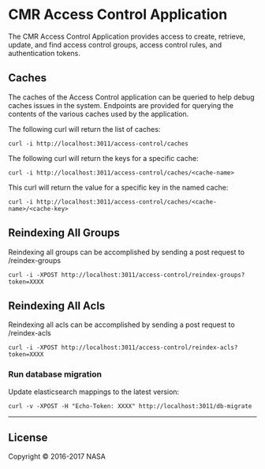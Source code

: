 # CMR Access Control Application

The CMR Access Control Application provides access to create, retrieve, update, and find access control groups, access control rules, and authentication tokens.

## <a name="caches"></a> Caches

The caches of the Access Control application can be queried to help debug caches issues in the system. Endpoints are provided for querying the contents of the various caches used by the application.

The following curl will return the list of caches:

    curl -i http://localhost:3011/access-control/caches

The following curl will return the keys for a specific cache:

    curl -i http://localhost:3011/access-control/caches/<cache-name>

This curl will return the value for a specific key in the named cache:

    curl -i http://localhost:3011/access-control/caches/<cache-name>/<cache-key>

## Reindexing All Groups

Reindexing all groups can be accomplished by sending a post request to /reindex-groups

    curl -i -XPOST http://localhost:3011/access-control/reindex-groups?token=XXXX

## Reindexing All Acls

Reindexing all acls can be accomplished by sending a post request to /reindex-acls

    curl -i -XPOST http://localhost:3011/access-control/reindex-acls?token=XXXX

### Run database migration

Update elasticsearch mappings to the latest version:

    curl -v -XPOST -H "Echo-Token: XXXX" http://localhost:3011/db-migrate

***

## License

Copyright © 2016-2017 NASA
